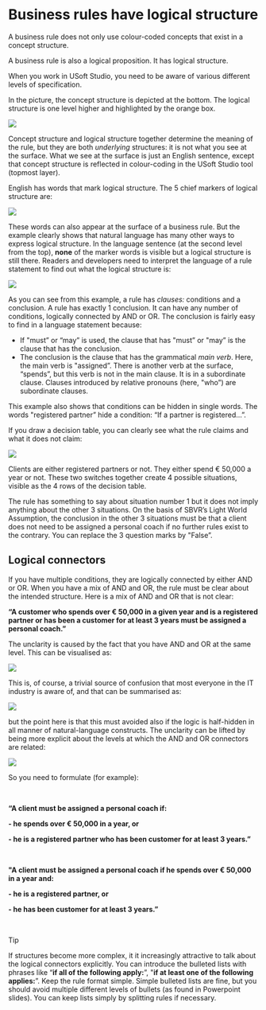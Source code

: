 # Business rules have logical structure

A business rule does not only use colour-coded concepts that exist in a concept structure.

A business rule is also a logical proposition. It has logical structure.

When you work in USoft Studio, you need to be aware of various different levels of specification.

In the picture, the concept structure is depicted at the bottom. The logical structure is one level higher and highlighted by the orange box.

![](/api/Business%20rules/Logical%20structure/assets/3efbde45-9ad6-4fac-8cb8-c86da73235e9.png)

Concept structure and logical structure together determine the meaning of the rule, but they are both *underlying* structures: it is not what you see at the surface. What we see at the surface is just an English sentence, except that concept structure is reflected in colour-coding in the USoft Studio tool (topmost layer).

English has words that mark logical structure. The 5 chief markers of logical structure are:

![](/api/Business%20rules/Logical%20structure/assets/56863bd4-8429-4fb7-b915-c51325ade95f.png)

These words can also appear at the surface of a business rule. But the example clearly shows that natural language has many other ways to express logical structure. In the language sentence (at the second level from the top), **none** of the marker words is visible but a logical structure is still there. Readers and developers need to interpret the language of a rule statement to find out what the logical structure is:

![](/api/Business%20rules/Logical%20structure/assets/861e7961-a52e-4d04-9a25-acd59f880578.png)

As you can see from this example, a rule has *clauses:* conditions and a conclusion. A rule has exactly 1 conclusion. It can have any number of conditions, logically connected by AND or OR. The conclusion is fairly easy to find in a language statement because:

- If "must” or “may” is used, the clause that has "must” or "may” is the clause that has the conclusion.
- The conclusion is the clause that has the grammatical *main verb*. Here, the main verb is "assigned”. There is another verb at the surface, “spends”, but this verb is not in the main clause. It is in a subordinate clause. Clauses introduced by relative pronouns (here, "who”) are subordinate clauses.

This example also shows that conditions can be hidden in single words. The words "registered partner” hide a condition: “If a partner is registered...”.

If you draw a decision table, you can clearly see what the rule claims and what it does not claim:

![](/api/Business%20rules/Logical%20structure/assets/3388e0c5-5ef4-486e-8099-bcbebb19a017.png)

Clients are either registered partners or not. They either spend € 50,000 a year or not. These two switches together create 4 possible situations, visible as the 4 rows of the decision table.

The rule has something to say about situation number 1 but it does not imply anything about the other 3 situations. On the basis of SBVR’s Light World Assumption, the conclusion in the other 3 situations must be that a client does not need to be assigned a personal coach if no further rules exist to the contrary. You can replace the 3 question marks by "False”.

## Logical connectors

If you have multiple conditions, they are logically connected by either AND or OR. When you have a mix of AND and OR, the rule must be clear about the intended structure. Here is a mix of AND and OR that is not clear:

**“A customer who spends over € 50,000 in a given year and is a registered partner or has been a customer for at least 3 years must be assigned a personal coach.”**

The unclarity is caused by the fact that you have AND and OR at the same level. This can be visualised as:

![](/api/Business%20rules/Logical%20structure/assets/c3a5189d-8bdf-439c-bb33-5318a34aa523.png)

This is, of course, a trivial source of confusion that most everyone in the IT industry is aware of, and that can be summarised as:

![](/api/Business%20rules/Logical%20structure/assets/c80af139-8a03-450f-8547-1e5aab354595.png)

but the point here is that this must avoided also if the logic is half-hidden in all manner of natural-language constructs. The unclarity can be lifted by being more explicit about the levels at which the AND and OR connectors are related:

![](/api/Business%20rules/Logical%20structure/assets/d079a0c5-8900-4dc0-9342-656ad789dfa7.png)

So you need to formulate (for example):

 

**“A client must be assigned a personal coach if:**

**- he spends over € 50,000 in a year, or**

**- he is a registered partner who has been customer for at least 3 years.”**

 

**"A client must be assigned a personal coach if he spends over € 50,000 in a year and:**

**- he is a registered partner, or**

**- he has been customer for at least 3 years.”**

 

> [!TIP]
> If structures become more complex, it it increasingly attractive to talk about the logical connectors explicitly. You can introduce the bulleted lists with phrases like “**if all of the following apply:**”, "**if at least one of the following applies:**”.
> Keep the rule format simple. Simple bulleted lists are fine, but you should avoid multiple different levels of bullets (as found in Powerpoint slides). You can keep lists simply by splitting rules if necessary.